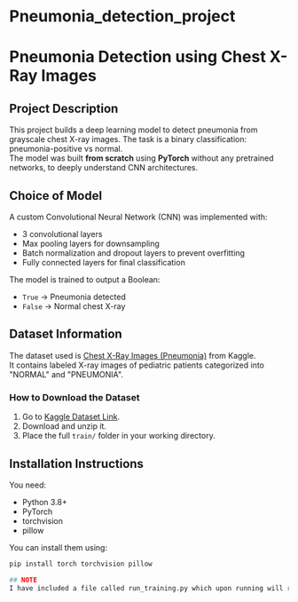 # Pneumonia_detection_project
# Pneumonia Detection using Chest X-Ray Images

## Project Description
This project builds a deep learning model to detect pneumonia from grayscale chest X-ray images. The task is a binary classification: pneumonia-positive vs normal.  
The model was built **from scratch** using **PyTorch** without any pretrained networks, to deeply understand CNN architectures.

## Choice of Model
A custom Convolutional Neural Network (CNN) was implemented with:
- 3 convolutional layers
- Max pooling layers for downsampling
- Batch normalization and dropout layers to prevent overfitting
- Fully connected layers for final classification

The model is trained to output a Boolean:
- `True` → Pneumonia detected
- `False` → Normal chest X-ray

## Dataset Information
The dataset used is [Chest X-Ray Images (Pneumonia)](https://www.kaggle.com/datasets/paultimothymooney/chest-xray-pneumonia) from Kaggle.  
It contains labeled X-ray images of pediatric patients categorized into "NORMAL" and "PNEUMONIA".

### How to Download the Dataset
1. Go to [Kaggle Dataset Link](https://www.kaggle.com/datasets/paultimothymooney/chest-xray-pneumonia).
2. Download and unzip it.
3. Place the full `train/` folder in your working directory.

## Installation Instructions
You need:
- Python 3.8+
- PyTorch
- torchvision
- pillow

You can install them using:
```bash
pip install torch torchvision pillow

## NOTE
I have included a file called run_training.py which upon running will run all the files in my model.
